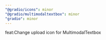 ```yaml
---
"@gradio/icons": minor
"@gradio/multimodaltextbox": minor
"gradio": minor
---
```


feat:Change upload icon for MultimodalTextbox

